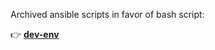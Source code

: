 Archived ansible scripts in favor of bash script:

👉 **[dev-env](https://github.com/alire-alavi/dev-env)**
